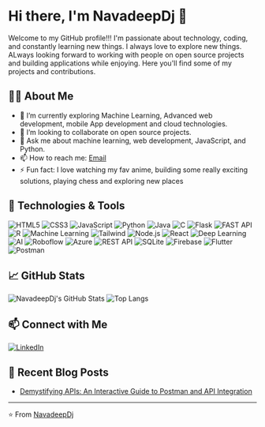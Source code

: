 # Hi there, I'm NavadeepDj 👋

Welcome to my GitHub profile!!! I'm passionate about technology, coding, and constantly learning new things. I always love to explore new things. ALways looking forward to working with people on open source projects and building applications while enjoying.
Here you'll find some of my projects and contributions.

## 🧑‍💻 About Me

- 🌱 I’m currently exploring Machine Learning, Advanced web development, mobile App development and cloud technologies.
- 👯 I’m looking to collaborate on open source projects.
- 💬 Ask me about machine learning, web development, JavaScript, and Python.
- 📫 How to reach me: [Email](mailto:navadeepmarella@gmail.com)
- ⚡ Fun fact: I love watching my fav anime, building some really exciting solutions, playing chess and exploring new places

## 🔧 Technologies & Tools

![HTML5](https://img.shields.io/badge/html5-%23E34F26.svg?style=for-the-badge&logo=html5&logoColor=white)
![CSS3](https://img.shields.io/badge/css3-%231572B6.svg?style=for-the-badge&logo=css3&logoColor=white)
![JavaScript](https://img.shields.io/badge/javascript-%23323330.svg?style=for-the-badge&logo=javascript&logoColor=%23F7DF1E)
![Python](https://img.shields.io/badge/python-%2314354C.svg?style=for-the-badge&logo=python&logoColor=white)
![Java](https://img.shields.io/badge/java-%231572B6.svg?style=for-the-badge&logo=java&logoColor=white)
![C](https://img.shields.io/badge/C-%23E34F26.svg?style=for-the-badge&logo=C&logoColor=white)
![Flask](https://img.shields.io/badge/flask-%2314354C.svg?style=for-the-badge&logo=flask&logoColor=white)
![FAST API](https://img.shields.io/badge/fast--api-%23FF6F00.svg?style=for-the-badge&logo=fast-api&logoColor=white)
![R](https://img.shields.io/badge/R-%2314354C.svg?style=for-the-badge&logo=R&logoColor=white)
![Machine Learning](https://img.shields.io/badge/machine--learning-%2345b8d8.svg?style=for-the-badge&logo=machine-learning&logoColor=white)
![Tailwind](https://img.shields.io/badge/tailwind-%231572B6.svg?style=for-the-badge&logo=tailwind&logoColor=white)
![Node.js](https://img.shields.io/badge/node.js-%2343853D.svg?style=for-the-badge&logo=node.js&logoColor=white)
![React](https://img.shields.io/badge/react-%2320232a.svg?style=for-the-badge&logo=react&logoColor=%2361DAFB)
![Deep Learning](https://img.shields.io/badge/deep--learning-%2345b8d8.svg?style=for-the-badge&logo=deep-learning&logoColor=white)
![AI](https://img.shields.io/badge/AI-%2345b8d8.svg?style=for-the-badge&logo=ai&logoColor=white)
![Roboflow](https://img.shields.io/badge/roboflow-%23FF6F00.svg?style=for-the-badge&logo=roboflow&logoColor=white)
![Azure](https://img.shields.io/badge/azure-%230072C6.svg?style=for-the-badge&logo=microsoft-azure&logoColor=white)
![REST API](https://img.shields.io/badge/rest--api-%23FF6F00.svg?style=for-the-badge&logo=rest-api&logoColor=white)
![SQLite](https://img.shields.io/badge/sqlite-%2307405e.svg?style=for-the-badge&logo=sqlite&logoColor=white)
![Firebase](https://img.shields.io/badge/firebase-%23039BE5.svg?style=for-the-badge&logo=firebase&logoColor=white)
![Flutter](https://img.shields.io/badge/flutter-%2302569B.svg?style=for-the-badge&logo=flutter&logoColor=white)
![Postman](https://img.shields.io/badge/postman-%23FF6C37.svg?style=for-the-badge&logo=postman&logoColor=white)

## 📈 GitHub Stats

![NavadeepDj's GitHub Stats](https://github-readme-stats.vercel.app/api?username=NavadeepDj&show_icons=true&theme=radical)
![Top Langs](https://github-readme-stats.vercel.app/api/top-langs/?username=NavadeepDj&layout=compact&theme=radical)


## 📫 Connect with Me

[![LinkedIn](https://img.shields.io/badge/LinkedIn-%230077B5.svg?style=for-the-badge&logo=linkedin&logoColor=white)]([https://www.linkedin.com/in/navadeepdj](https://www.linkedin.com/in/navadeep-marella-13a656253/))

## 📝 Recent Blog Posts
<!-- BLOG-POST-LIST:START -->
- [Demystifying APIs: An Interactive Guide to Postman and API Integration](https://medium.com/@navadeepmarella/demystifying-apis-an-interactive-guide-to-postman-and-api-integration-d9f0f474007c)

---

⭐️ From [NavadeepDj](https://github.com/NavadeepDj)
